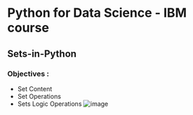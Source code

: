 
# Python for Data Science - IBM course #
## Sets-in-Python ##


### Objectives : ###
- Set Content
- Set Operations
- Sets Logic Operations
![image](https://user-images.githubusercontent.com/85174125/144459181-b902c679-d49a-41ea-82e7-3421191ca70a.png)
